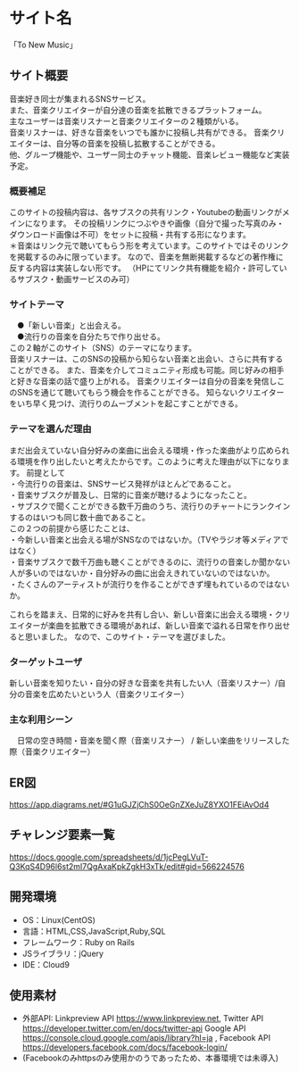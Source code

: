 # サイト名
「To New Music」

## サイト概要
音楽好き同士が集まれるSNSサービス。<br>
また、音楽クリエイターが自分達の音楽を拡散できるプラットフォーム。<br>
主なユーザーは音楽リスナーと音楽クリエイターの２種類がいる。<br>
音楽リスナーは、好きな音楽をいつでも誰かに投稿し共有ができる。
音楽クリエイターは、自分等の音楽を投稿し拡散することができる。<br>
他、グループ機能や、ユーザー同士のチャット機能、音楽レビュー機能など実装予定。

### 概要補足
このサイトの投稿内容は、各サブスクの共有リンク・Youtubeの動画リンクがメインになります。
その投稿リンクにつぶやきや画像（自分で撮った写真のみ・ダウンロード画像は不可）をセットに投稿・共有する形になります。<br>
＊音楽はリンク元で聴いてもらう形を考えています。このサイトではそのリンクを掲載するのみに限っています。
なので、音楽を無断掲載するなどの著作権に反する内容は実装しない形です。
（HPにてリンク共有機能を紹介・許可しているサブスク・動画サービスのみ可）


### サイトテーマ
　●「新しい音楽」と出会える。<br>
　●流行りの音楽を自分たちで作り出せる。　　<br>
この２軸がこのサイト（SNS）のテーマになります。　　<br>
音楽リスナーは、このSNSの投稿から知らない音楽と出会い、さらに共有することができる。
また、音楽を介してコミュニティ形成も可能。同じ好みの相手と好きな音楽の話で盛り上がれる。
音楽クリエイターは自分の音楽を発信しこのSNSを通じて聴いてもらう機会を作ることができる。
知らないクリエイターをいち早く見つけ、流行りのムーブメントを起こすことができる。


### テーマを選んだ理由
まだ出会えていない自分好みの楽曲に出会える環境・作った楽曲がより広められる環境を作り出したいと考えたからです。このように考えた理由が以下になります。
前提として<br>
・今流行りの音楽は、SNSサービス発祥がほとんどであること。<br>
・音楽サブスクが普及し、日常的に音楽が聴けるようになったこと。<br>
・サブスクで聞くことができる数千万曲のうち、流行りのチャートにランクインするのはいつも同じ数十曲であること。<br>
この２つの前提から感じたことは、<br>
・今新しい音楽と出会える場がSNSなのではないか。（TVやラジオ等メディアではなく）<br>
・音楽サブスクで数千万曲も聴くことができるのに、流行りの音楽しか聞かない人が多いのではないか・自分好みの曲に出会えきれていないのではないか。<br>
・たくさんのアーティストが流行りを作ることができず埋もれているのではないか。<br>

これらを踏まえ、日常的に好みを共有し合い、新しい音楽に出会える環境・クリエイターが楽曲を拡散できる環境があれば、新しい音楽で溢れる日常を作り出せると思いました。
なので、このサイト・テーマを選びました。


### ターゲットユーザ
新しい音楽を知りたい・自分の好きな音楽を共有したい人（音楽リスナー）/自分の音楽を広めたいという人（音楽クリエイター）


### 主な利用シーン
　日常の空き時間・音楽を聞く際（音楽リスナー） / 新しい楽曲をリリースした際（音楽クリエイター）

## ER図
https://app.diagrams.net/#G1uGJZjChS0OeGnZXeJuZ8YXO1FEiAvOd4


## チャレンジ要素一覧
https://docs.google.com/spreadsheets/d/1jcPegLVuT-Q3KqS4D96l6st2mI7QgAxaKpkZgkH3xTk/edit#gid=566224576

## 開発環境
- OS：Linux(CentOS)
- 言語：HTML,CSS,JavaScript,Ruby,SQL
- フレームワーク：Ruby on Rails
- JSライブラリ：jQuery
- IDE：Cloud9

## 使用素材
- 外部API: Linkpreview API  https://www.linkpreview.net, Twitter API https://developer.twitter.com/en/docs/twitter-api Google API https://console.cloud.google.com/apis/library?hl=ja , Facebook API https://developers.facebook.com/docs/facebook-login/ </br>
- (Facebookのみhttpsのみ使用かのうであったため、本番環境では未導入)

